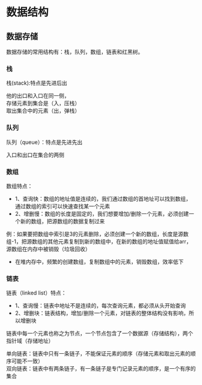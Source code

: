 # 数据结构  

## 数据存储  

数据存储的常用结构有：栈，队列，数组，链表和红黑树。  

### 栈  

栈(stack):特点是先进后出  

他的出口和入口在同一侧，  
存储元素到集合是（入，压栈）  
取出集合中的元素（出，弹栈）  

### 队列  

队列（queue）：特点是先进先出  

入口和出口在集合的两侧  

### 数组  

数组特点：  
* 1、查询快：数组的地址值是连续的，我们通过数组的首地址可以找到数组，通过数组的索引可以快速查找某一个元素   
* 2、增删慢：数组的长度是固定的，我们想要增加/删除一个元素，必须创建一个新的数组，把源数组的数据复制过来   

例：如果要把数组中索引是3的元素删除，必须创建一个新的数组，长度是源数组-1，把源数组的其他元素复制到新的数组中，在新的数组的地址值赋值给arr，源数组在内存中被销毁（垃圾回收）  

* 在堆内存中，频繁的创建数组，复制数组中的元素，销毁数组，效率低下   

### 链表  

链表（linked list）特点：  
* 1、查询慢：链表中地址不是连续的，每次查询元素，都必须从头开始查询  
* 2、增删块：链表结构，增加/删除一个元素，对链表的整体结构没有影响，所以增删块  

链表中每一个元素也称之为节点，一个节点包含了一个数据源（存储结构），两个指针域（存储地址）  

单向链表：链表中只有一条链子，不能保证元素的顺序（存储元素和取出元素的顺序可能不一致）  
双向链表：链表中有两条链子，有一条链子是专门记录元素的顺序，是一个有序的集合  

